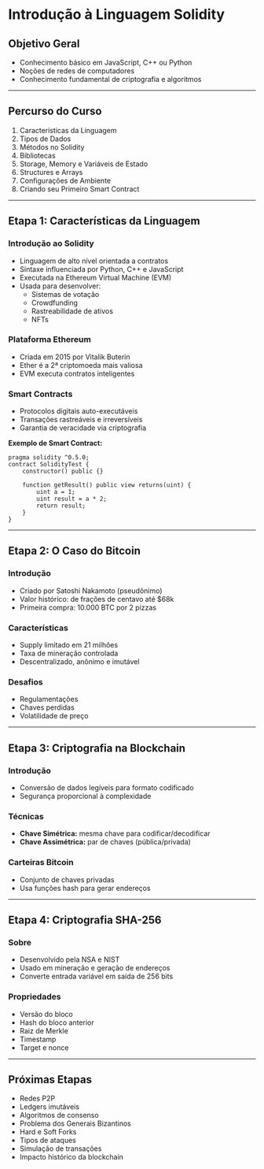 # Introdução à Linguagem Solidity

## Objetivo Geral

- Conhecimento básico em JavaScript, C++ ou Python
- Noções de redes de computadores
- Conhecimento fundamental de criptografia e algoritmos

---

## Percurso do Curso

1. Características da Linguagem
2. Tipos de Dados
3. Métodos no Solidity
4. Bibliotecas
5. Storage, Memory e Variáveis de Estado
6. Structures e Arrays
7. Configurações de Ambiente
8. Criando seu Primeiro Smart Contract

---

## Etapa 1: Características da Linguagem

### Introdução ao Solidity

- Linguagem de alto nível orientada a contratos
- Sintaxe influenciada por Python, C++ e JavaScript
- Executada na Ethereum Virtual Machine (EVM)
- Usada para desenvolver:
  - Sistemas de votação
  - Crowdfunding
  - Rastreabilidade de ativos
  - NFTs

### Plataforma Ethereum

- Criada em 2015 por Vitalik Buterin
- Ether é a 2ª criptomoeda mais valiosa
- EVM executa contratos inteligentes

### Smart Contracts

- Protocolos digitais auto-executáveis
- Transações rastreáveis e irreversíveis
- Garantia de veracidade via criptografia

**Exemplo de Smart Contract:**

```solidity
pragma solidity ^0.5.0;
contract SolidityTest {
    constructor() public {}

    function getResult() public view returns(uint) {
        uint a = 1;
        uint result = a * 2;
        return result;
    }
}
```

---

## Etapa 2: O Caso do Bitcoin

### Introdução

- Criado por Satoshi Nakamoto (pseudônimo)
- Valor histórico: de frações de centavo até $68k
- Primeira compra: 10.000 BTC por 2 pizzas

### Características

- Supply limitado em 21 milhões
- Taxa de mineração controlada
- Descentralizado, anônimo e imutável

### Desafios

- Regulamentações
- Chaves perdidas
- Volatilidade de preço

---

## Etapa 3: Criptografia na Blockchain

### Introdução

- Conversão de dados legíveis para formato codificado
- Segurança proporcional à complexidade

### Técnicas

- **Chave Simétrica:** mesma chave para codificar/decodificar
- **Chave Assimétrica:** par de chaves (pública/privada)

### Carteiras Bitcoin

- Conjunto de chaves privadas
- Usa funções hash para gerar endereços

---

## Etapa 4: Criptografia SHA-256

### Sobre

- Desenvolvido pela NSA e NIST
- Usado em mineração e geração de endereços
- Converte entrada variável em saída de 256 bits

### Propriedades

- Versão do bloco
- Hash do bloco anterior
- Raiz de Merkle
- Timestamp
- Target e nonce

---

## Próximas Etapas

- Redes P2P
- Ledgers imutáveis
- Algoritmos de consenso
- Problema dos Generais Bizantinos
- Hard e Soft Forks
- Tipos de ataques
- Simulação de transações
- Impacto histórico da blockchain
